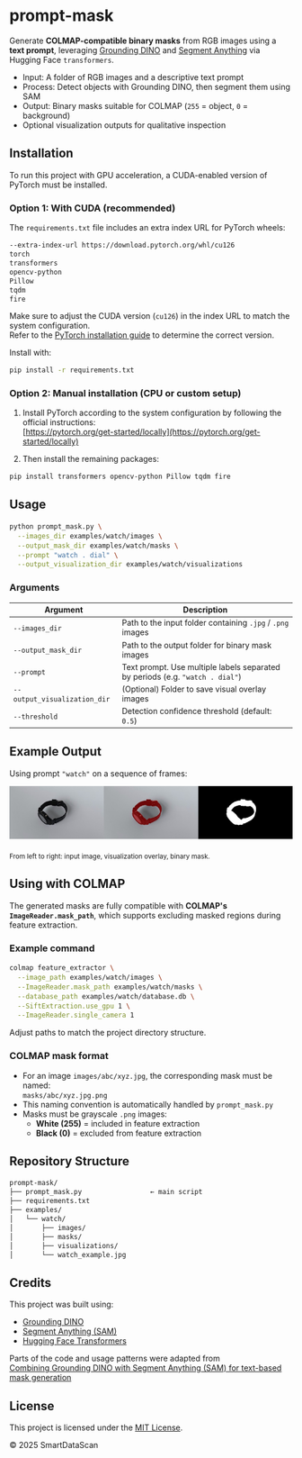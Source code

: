 # prompt-mask 

Generate **COLMAP-compatible binary masks** from RGB images using a **text prompt**, leveraging [Grounding DINO](https://github.com/IDEA-Research/GroundingDINO) and [Segment Anything](https://github.com/facebookresearch/segment-anything) via Hugging Face `transformers`.

- Input: A folder of RGB images and a descriptive text prompt  
- Process: Detect objects with Grounding DINO, then segment them using SAM  
- Output: Binary masks suitable for COLMAP (`255` = object, `0` = background)  
- Optional visualization outputs for qualitative inspection

## Installation

To run this project with GPU acceleration, a CUDA-enabled version of PyTorch must be installed.

### Option 1: With CUDA (recommended)

The `requirements.txt` file includes an extra index URL for PyTorch wheels:

```
--extra-index-url https://download.pytorch.org/whl/cu126
torch
transformers
opencv-python
Pillow
tqdm
fire
```

Make sure to adjust the CUDA version (`cu126`) in the index URL to match the system configuration.  
Refer to the [PyTorch installation guide](https://pytorch.org/get-started/locally/) to determine the correct version.

Install with:

```bash
pip install -r requirements.txt
```

### Option 2: Manual installation (CPU or custom setup)

1. Install PyTorch according to the system configuration by following the official instructions:  
   [https://pytorch.org/get-started/locally](https://pytorch.org/get-started/locally)

2. Then install the remaining packages:

```bash
pip install transformers opencv-python Pillow tqdm fire
```

## Usage

```bash
python prompt_mask.py \
  --images_dir examples/watch/images \
  --output_mask_dir examples/watch/masks \
  --prompt "watch . dial" \
  --output_visualization_dir examples/watch/visualizations
```

### Arguments

| Argument                      | Description                                                                 |
|-------------------------------|-----------------------------------------------------------------------------|
| `--images_dir`                | Path to the input folder containing `.jpg` / `.png` images                  |
| `--output_mask_dir`           | Path to the output folder for binary mask images                           |
| `--prompt`                    | Text prompt. Use multiple labels separated by periods (e.g. `"watch . dial"`) |
| `--output_visualization_dir` | (Optional) Folder to save visual overlay images                            |
| `--threshold`                 | Detection confidence threshold (default: `0.5`)                            |

## Example Output

Using prompt `"watch"` on a sequence of frames:

![watch](examples/watch/watch_example.jpg)

<sub>From left to right: input image, visualization overlay, binary mask.</sub>

## Using with COLMAP

The generated masks are fully compatible with **COLMAP's `ImageReader.mask_path`**, which supports excluding masked regions during feature extraction.

### Example command

```bash
colmap feature_extractor \
  --image_path examples/watch/images \
  --ImageReader.mask_path examples/watch/masks \
  --database_path examples/watch/database.db \
  --SiftExtraction.use_gpu 1 \
  --ImageReader.single_camera 1
```

Adjust paths to match the project directory structure.

### COLMAP mask format

- For an image `images/abc/xyz.jpg`, the corresponding mask must be named:  
  `masks/abc/xyz.jpg.png`
- This naming convention is automatically handled by `prompt_mask.py`
- Masks must be grayscale `.png` images:
  - **White (255)** = included in feature extraction  
  - **Black (0)** = excluded from feature extraction

## Repository Structure

```
prompt-mask/
├── prompt_mask.py                 ← main script
├── requirements.txt
├── examples/
│   └── watch/
│       ├── images/
│       ├── masks/
│       ├── visualizations/
│       └── watch_example.jpg
```

## Credits

This project was built using:

- [Grounding DINO](https://github.com/IDEA-Research/GroundingDINO)
- [Segment Anything (SAM)](https://github.com/facebookresearch/segment-anything)
- [Hugging Face Transformers](https://huggingface.co/docs/transformers)

Parts of the code and usage patterns were adapted from  
[Combining Grounding DINO with Segment Anything (SAM) for text-based mask generation](https://github.com/NielsRogge/Transformers-Tutorials/blob/master/Grounding%20DINO/GroundingDINO_with_Segment_Anything.ipynb)

## License

This project is licensed under the [MIT License](https://opensource.org/licenses/MIT).

© 2025 SmartDataScan